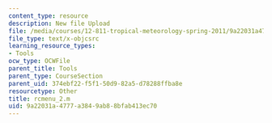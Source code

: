 ```yaml
---
content_type: resource
description: New file Upload
file: /media/courses/12-811-tropical-meteorology-spring-2011/9a22031a4777a3849ab88bfab413ec70_rcmenu_2.m
file_type: text/x-objcsrc
learning_resource_types:
- Tools
ocw_type: OCWFile
parent_title: Tools
parent_type: CourseSection
parent_uid: 374ebf22-f5f1-50d9-82a5-d78288ffba8e
resourcetype: Other
title: rcmenu_2.m
uid: 9a22031a-4777-a384-9ab8-8bfab413ec70
---
```

